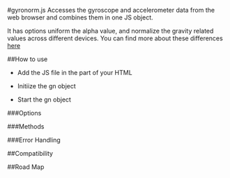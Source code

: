 #gyronorm.js
Accesses the gyroscope and accelerometer data from the web browser and combines them in one JS object.

It has options uniform the alpha value, and normalize the gravity related values across different devices. You can find more about these differences [here](http://dorukeker.com/know-thy-gyroscope-and-js-part-ii/)

##How to use
- Add the JS file in the <head> part of your HTML
- Initiize the gn object
- Start the gn object

    <script src="/js/gyronorm.js"></script>
    <script>
    	gn.init();
    	gn.track(function(data){
    		// Process:
		// data.do.alpha
		// data.do.beta
		// data.do.gamma
		
		// data.dm.x
		// data.dm.y
		// data.dm.z
		
		// data.dm.gx
		// data.dm.gy
		// data.dm.gz
			
		// data.dm.alpha
		// data.dm.beta
		// data.dm.gamma
	});
    </script>

###Options

###Methods

###Error Handling

##Compatibility

##Road Map
